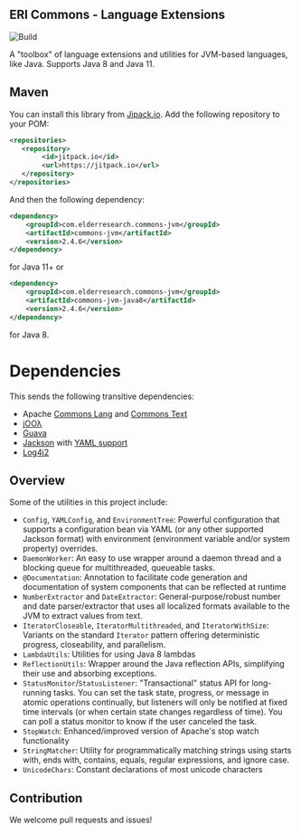 ERI Commons - Language Extensions
------------------------------------------

![Build](https://github.com/ElderResearch/commons-jvm/workflows/Java%20CI%20with%20Maven/badge.svg)

A "toolbox" of language extensions and utilities for JVM-based languages, like Java. Supports Java 8 and Java 11.

## Maven

You can install this library from [Jipack.io](https://jitpack.io). Add the following repository to your POM:

```xml
<repositories>
   <repository>
        <id>jitpack.io</id>
        <url>https://jitpack.io</url>
   </repository>
</repositories>
 ```

And then the following dependency:

```xml
<dependency>
	<groupId>com.elderresearch.commons-jvm</groupId>
	<artifactId>commons-jvm</artifactId>
	<version>2.4.6</version>
</dependency>
```

for Java 11+ or

```xml
<dependency>
	<groupId>com.elderresearch.commons-jvm</groupId>
	<artifactId>commons-jvm-java8</artifactId>
	<version>2.4.6</version>
</dependency>
```

for Java 8.

# Dependencies

This sends the following transitive dependencies:
* Apache [Commons Lang](http://commons.apache.org/proper/commons-lang/) and [Commons Text](http://commons.apache.org/proper/commons-text/)
* [jOOλ](https://github.com/jOOQ/jOOL)
* [Guava](https://github.com/google/guava)
* [Jackson](https://github.com/FasterXML/jackson) with [YAML support](https://github.com/FasterXML/jackson-dataformats-text/tree/master/yaml)
* [Log4j2](https://logging.apache.org/log4j/2.x/)

## Overview

Some of the utilities in this project include:
- `Config`, `YAMLConfig`, and `EnvironmentTree`: Powerful configuration that supports a configuration bean via YAML (or any other supported Jackson format) with environment (environment variable and/or system property) overrides.
- `DaemonWorker`: An easy to use wrapper around a daemon thread and a blocking queue for multithreaded, queueable tasks.
- `@Documentation`: Annotation to facilitate code generation and documentation of system components that can be reflected at runtime
- `NumberExtractor` and `DateExtractor`: General-purpose/robust number and date parser/extractor that uses all localized formats available to the JVM to extract values from text.
- `IteratorCloseable`, `IteratorMultithreaded`, and `IteratorWithSize`: Variants on the standard `Iterator` pattern offering deterministic progress, closeability, and parallelism.
- `LambdaUtils`: Utilities for using Java 8 lambdas
- `ReflectionUtils`: Wrapper around the Java reflection APIs, simplifying their use and absorbing exceptions.
- `StatusMonitor`/`StatusListener`: "Transactional" status API for long-running tasks.  You can set the task state, progress, or message in atomic operations continually, but listeners will only be notified at fixed time intervals (or when certain state changes regardless of time). You can poll a status monitor to know if the user canceled the task.
- `StopWatch`: Enhanced/improved version of Apache's stop watch functionality
- `StringMatcher`: Utility for programmatically matching strings using starts with, ends with, contains, equals, regular expressions, and ignore case.
- `UnicodeChars`: Constant declarations of most unicode characters

## Contribution

We welcome pull requests and issues!